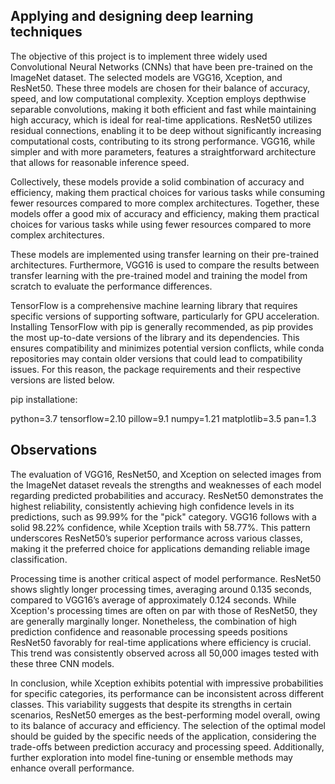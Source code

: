## Applying and designing deep learning techniques
The objective of this project is to implement three widely used Convolutional Neural Networks (CNNs) that have been pre-trained on the ImageNet dataset. The selected models are VGG16, Xception, and ResNet50. These three models are chosen for their balance of accuracy, speed, and low computational complexity. Xception employs depthwise separable convolutions, making it both efficient and fast while maintaining high accuracy, which is ideal for real-time applications. ResNet50 utilizes residual connections, enabling it to be deep without significantly increasing computational costs, contributing to its strong performance. VGG16, while simpler and with more parameters, features a straightforward architecture that allows for reasonable inference speed.

Collectively, these models provide a solid combination of accuracy and efficiency, making them practical choices for various tasks while consuming fewer resources compared to more complex architectures. Together, these models offer a good mix of accuracy and efficiency, making them practical choices for various tasks while using fewer resources compared to more complex architectures.

These models are implemented using transfer learning on their pre-trained architectures. Furthermore, VGG16 is used to compare the results between transfer learning with the pre-trained model and training the model from scratch to evaluate the performance differences.

TensorFlow is a comprehensive machine learning library that requires specific versions of supporting software, particularly for GPU acceleration. Installing TensorFlow with pip is generally recommended, as pip provides the most up-to-date versions of the library and its dependencies. This ensures compatibility and minimizes potential version conflicts, while conda repositories may contain older versions that could lead to compatibility issues. For this reason, the package requirements and their respective versions are listed below.

pip installatione:

python=3.7
tensorflow=2.10
pillow=9.1
numpy=1.21
matplotlib=3.5
pan=1.3

## Observations

The evaluation of VGG16, ResNet50, and Xception on selected images from the ImageNet dataset reveals the strengths and weaknesses of each model regarding predicted probabilities and accuracy. ResNet50 demonstrates the highest reliability, consistently achieving high confidence levels in its predictions, such as 99.99% for the "pick" category. VGG16 follows with a solid 98.22% confidence, while Xception trails with 58.77%. This pattern underscores ResNet50’s superior performance across various classes, making it the preferred choice for applications demanding reliable image classification.

Processing time is another critical aspect of model performance. ResNet50 shows slightly longer processing times, averaging around 0.135 seconds, compared to VGG16’s average of approximately 0.124 seconds. While Xception's processing times are often on par with those of ResNet50, they are generally marginally longer. Nonetheless, the combination of high prediction confidence and reasonable processing speeds positions ResNet50 favorably for real-time applications where efficiency is crucial. This trend was consistently observed across all 50,000 images tested with these three CNN models.

In conclusion, while Xception exhibits potential with impressive probabilities for specific categories, its performance can be inconsistent across different classes. This variability suggests that despite its strengths in certain scenarios, ResNet50 emerges as the best-performing model overall, owing to its balance of accuracy and efficiency. The selection of the optimal model should be guided by the specific needs of the application, considering the trade-offs between prediction accuracy and processing speed. Additionally, further exploration into model fine-tuning or ensemble methods may enhance overall performance.
